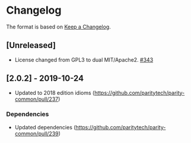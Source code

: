 # Changelog

The format is based on [Keep a Changelog]. 

[Keep a Changelog]: http://keepachangelog.com/en/1.0.0/

## [Unreleased]
- License changed from GPL3 to dual MIT/Apache2. [#343](https://github.com/paritytech/parity-common/pull/342)

## [2.0.2] - 2019-10-24
- Updated to 2018 edition idioms (https://github.com/paritytech/parity-common/pull/237) 
### Dependencies
- Updated dependencies (https://github.com/paritytech/parity-common/pull/239)
